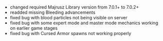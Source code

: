 - changed required Majrusz Library version from 7.0.1+ to 7.0.2+
- readded missing Bleeding advancements
- fixed bug with blood particles not being visible on server
- fixed bug with some expert mode and master mode mechanics working on earlier game stages
- fixed bug with Cursed Armor spawns not working properly